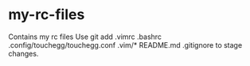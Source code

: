 # my-rc-files
Contains my rc files
Use 
	git add .vimrc .bashrc .config/touchegg/touchegg.conf .vim/* README.md .gitignore
to stage changes.
